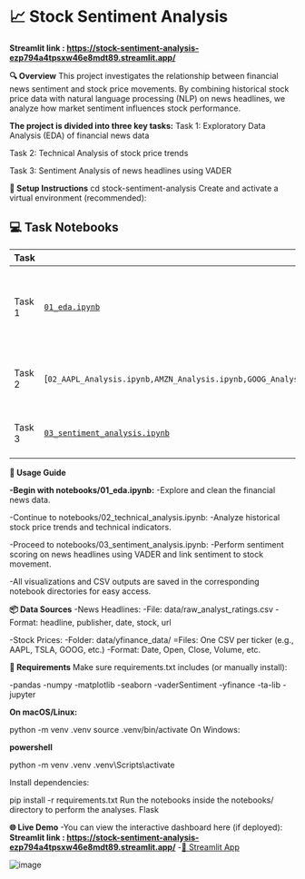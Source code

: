 # 📈 Stock Sentiment Analysis
**Streamlit link : https://stock-sentiment-analysis-ezp794a4tpsxw46e8mdt89.streamlit.app/**


**🔍 Overview**
This project investigates the relationship between financial news sentiment and stock price movements. By combining historical stock price data with natural language processing (NLP) on news headlines, we analyze how market sentiment influences stock performance.

**The project is divided into three key tasks:**
Task 1: Exploratory Data Analysis (EDA) of financial news data

Task 2: Technical Analysis of stock price trends

Task 3: Sentiment Analysis of news headlines using VADER


**🚀 Setup Instructions**
cd stock-sentiment-analysis
Create and activate a virtual environment (recommended):

## 💻 Task Notebooks

| Task | Notebook | Description |
|------|----------|-------------|
| Task 1 | [`01_eda.ipynb`](notebooks/01_eda.ipynb) | Load and explore news data: article counts, publisher trends |
| Task 2 | [`02_AAPL_Analysis.ipynb,AMZN_Analysis.ipynb,GOOG_Analysis.ipynb,META_Analysis.ipynb,NVDA_Analysis.ipynb,MSFT.Analysis.ipynb`] | Analyze stock price trends with moving averages |
| Task 3 | [`03_sentiment_analysis.ipynb`](notebooks/03_sentiment_analysis.ipynb) | Run VADER sentiment analysis on headlines |


**🎯 Usage Guide**

**-Begin with notebooks/01_eda.ipynb:**
-Explore and clean the financial news data.

-Continue to notebooks/02_technical_analysis.ipynb:
-Analyze historical stock price trends and technical indicators.

-Proceed to notebooks/03_sentiment_analysis.ipynb:
-Perform sentiment scoring on news headlines using VADER and link sentiment to stock movement.

-All visualizations and CSV outputs are saved in the corresponding notebook directories for easy access.

**📦 Data Sources**
-News Headlines:
-File: data/raw_analyst_ratings.csv
-Format: headline, publisher, date, stock, url

-Stock Prices:
-Folder: data/yfinance_data/
=Files: One CSV per ticker (e.g., AAPL, TSLA, GOOG, etc.)
-Format: Date, Open, Close, Volume, etc.


**🧠 Requirements**
Make sure requirements.txt includes (or manually install):

-pandas
-numpy
-matplotlib
-seaborn
-vaderSentiment
-yfinance
-ta-lib
-jupyter

**On macOS/Linux:**

python -m venv .venv
source .venv/bin/activate
On Windows:

**powershell**

python -m venv .venv
.venv\Scripts\activate


Install dependencies:

pip install -r requirements.txt
Run the notebooks inside the notebooks/ directory to perform the analyses.
Flask

**🌐 Live Demo**
-You can view the interactive dashboard here (if deployed):
**Streamlit link : https://stock-sentiment-analysis-ezp794a4tpsxw46e8mdt89.streamlit.app/**
-[🔗 Streamlit App
](https://stock-sentiment-analysis-ezp794a4tpsxw46e8mdt89.streamlit.app/)



![image](https://github.com/user-attachments/assets/0e718dd8-6f65-440b-9e9f-2025a529bfde)



